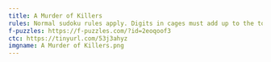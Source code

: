 ```yaml
---
title: A Murder of Killers
rules: Normal sudoku rules apply. Digits in cages must add up to the total indicated and cannot repeat within the cage. Numbers outside the grid indicate the total of the diagonal pointed to by the arrow.
f-puzzles: https://f-puzzles.com/?id=2eoqoof3
ctc: https://tinyurl.com/53j3ahyz
imgname: A Murder of Killers.png
---
```


